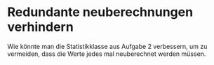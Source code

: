 <h1>Redundante neuberechnungen verhindern</h1>
<p>Wie könnte man die Statistikklasse aus Aufgabe 2 verbessern, um zu vermeiden, dass die Werte jedes mal neuberechnet werden müssen.</p>